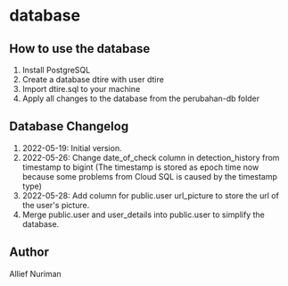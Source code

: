 # database

## How to use the database
1. Install PostgreSQL
2. Create a database dtire with user dtire
3. Import dtire.sql to your machine
4. Apply all changes to the database from the perubahan-db folder


## Database Changelog
1. 2022-05-19: Initial version.
2. 2022-05-26: Change date_of_check column in detection_history from timestamp to bigint (The timestamp is stored as epoch time now because some problems from Cloud SQL is caused by the timestamp type)
3. 2022-05-28: Add column for public.user url_picture to store the url of the user's picture.
4. Merge public.user and user_details into public.user to simplify the database.


## Author
Allief Nuriman